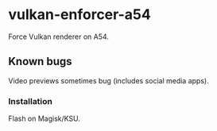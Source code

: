 # vulkan-enforcer-a54

Force Vulkan renderer on A54.

## Known bugs
Video previews sometimes bug (includes social media apps).

### Installation
Flash on Magisk/KSU.
